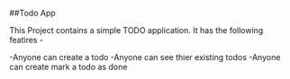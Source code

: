 ##Todo App


This Project contains a simple TODO application.
It has the following featires -

-Anyone can create a todo
-Anyone can see thier existing todos
-Anyone can create mark a todo as done

